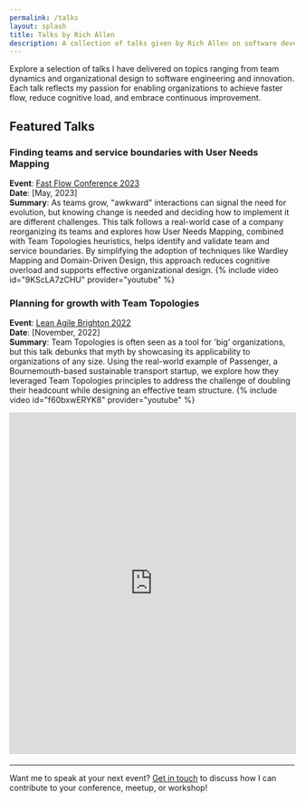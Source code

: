 ```yaml
---
permalink: /talks
layout: splash
title: Talks by Rich Allen
description: A collection of talks given by Rich Allen on software development, organizational transformation, and modern ways of working.
---
```


Explore a selection of talks I have delivered on topics ranging from team dynamics and organizational design to software engineering and innovation. Each talk reflects my passion for enabling organizations to achieve faster flow, reduce cognitive load, and embrace continuous improvement.

## Featured Talks

### Finding teams and service boundaries with User Needs Mapping

**Event**: [Fast Flow Conference 2023](https://fastflowconf.com/)  
**Date**: [May, 2023]  
**Summary**: As teams grow, "awkward" interactions can signal the need for evolution, but knowing change is needed and deciding how to implement it are different challenges. This talk follows a real-world case of a company reorganizing its teams and explores how User Needs Mapping, combined with Team Topologies heuristics, helps identify and validate team and service boundaries. By simplifying the adoption of techniques like Wardley Mapping and Domain-Driven Design, this approach reduces cognitive overload and supports effective organizational design.
{% include video id="9KScLA7zCHU" provider="youtube" %}
<script defer class="speakerdeck-embed" data-id="763b6d76265c402285b85f5041835495" data-ratio="1.7772511848341233" src="//speakerdeck.com/assets/embed.js"></script>

### Planning for growth with Team Topologies

**Event**: [Lean Agile Brighton 2022](https://leanagilebrighton.co.uk/)  
**Date**: [November, 2022]  
**Summary**: Team Topologies is often seen as a tool for 'big' organizations, but this talk debunks that myth by showcasing its applicability to organizations of any size. Using the real-world example of Passenger, a Bournemouth-based sustainable transport startup, we explore how they leveraged Team Topologies principles to address the challenge of doubling their headcount while designing an effective team structure.
{% include video id="f60bxwERYK8" provider="youtube" %}
<iframe src="https://www.slideshare.net/slideshow/embed_code/key/rRjr4PhiIAo6Lf?startSlide=1" width="100%" height="600" frameborder="0" marginwidth="0" marginheight="0" scrolling="no" style="border:1px solid #CCC; border-width:1px; margin-bottom:5px;max-width: 100%;" allowfullscreen></iframe><div style="margin-bottom:5px">

---

Want me to speak at your next event? [Get in touch](/contact) to discuss how I can contribute to your conference, meetup, or workshop!
